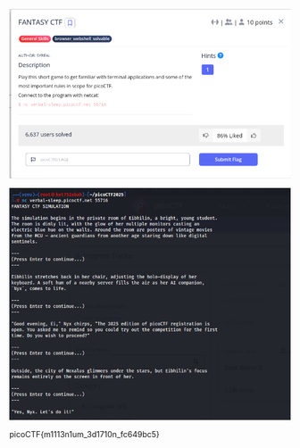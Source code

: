![1741849432925](images/FANTASY_CTF/1741849432925.png)



![1741849614403](images/FANTASY_CTF/1741849614403.png)



picoCTF{m1113n1um_3d1710n_fc649bc5}
